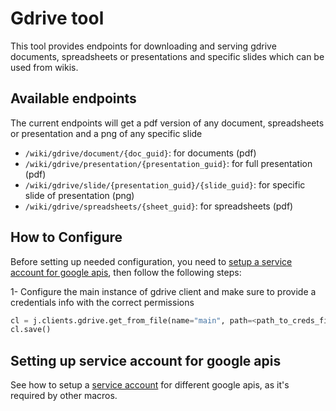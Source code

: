# Gdrive tool

This tool provides endpoints for downloading and serving gdrive documents, spreadsheets or presentations and specific slides which can be used from wikis.

## Available endpoints
The current endpoints will get a pdf version of any document, spreadsheets or presentation and a png of any specific slide

- `/wiki/gdrive/document/{doc_guid}`: for documents (pdf)
- `/wiki/gdrive/presentation/{presentation_guid}`: for full presentation (pdf)
- `/wiki/gdrive/slide/{presentation_guid}/{slide_guid}`: for specific slide of presentation (png)
- `/wiki/gdrive/spreadsheets/{sheet_guid}`: for spreadsheets (pdf)

## How to Configure
Before setting up needed configuration, you need to [setup a service account for google apis](#setting-up-service-account-for-google-apis), then follow the following steps:

1- Configure the main instance of gdrive client and make sure to provide a credentials info with the correct permissions

```python
cl = j.clients.gdrive.get_from_file(name="main", path=<path_to_creds_file>)
cl.save()
```

## Setting up service account for google apis

See how to setup a [service account](service_account.md) for different google apis, as it's required by other macros.
